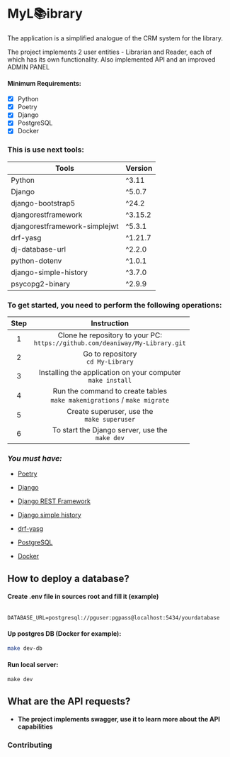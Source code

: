 # MyL📚ibrary

The application is a simplified analogue of the CRM system for the library.

The project implements 2 user entities - Librarian and Reader, each of which has its own functionality.
Also implemented API and an improved ADMIN PANEL

#### Minimum Requirements:

- [x] Python
- [x] Poetry
- [x] Django
- [x] PostgreSQL
- [x] Docker

### This is  use next tools:

| Tools                         | Version |
|-------------------------------|---------|
| Python                        | ^3.11   |
| Django                        | ^5.0.7  |
| django-bootstrap5             | ^24.2   |
| djangorestframework           | ^3.15.2 |
| djangorestframework-simplejwt | ^5.3.1  |
| drf-yasg                      | ^1.21.7 |
| dj-database-url               | ^2.2.0  |
| python-dotenv                 | ^1.0.1  |
| django-simple-history         | ^3.7.0  |
| psycopg2-binary               | ^2.9.9  |

### To get started, you need to perform the following operations:

| Step |                                   Instruction                                    |
|:----:|:--------------------------------------------------------------------------------:|
|  1   | Clone he repository to your PC:<br/>`https://github.com/deaniway/My-Library.git` |
|  2   |                       Go to repository<br/>`cd My-Library`                       |
|  3   |          Installing the application on your computer<br/>`make install`          | 
|  4   |   Run the command to create tables<br/>`make makemigrations` /  `make migrate`   | 
|  5   |                  Create superuser, use the<br/>`make superuser`                  |
|  6   |                To start the Django server, use the<br/>`make dev`                |

### *You must have:*

- [Poetry](https://python-poetry.org)

- [Django](https://www.djangoproject.com/)

- [Django REST Framework](https://www.django-rest-framework.org/)

- [Django simple history](https://django-simple-history.readthedocs.io/)

- [drf-yasg](https://drf-yasg.readthedocs.io/)

- [PostgreSQL](https://www.postgresql.org/)

- [Docker](https://www.docker.com/)

## How to deploy a database?

#### Create .env file in sources root and fill it (example)

```dotenv

DATABASE_URL=postgresql://pguser:pgpass@localhost:5434/yourdatabase

```

#### Up postgres DB (Docker for example):

```sh
make dev-db
```

#### Run local server:

```shell
make dev
```

## What are the API requests?

- #### The project implements swagger, use it to learn more about the API capabilities

### Contributing

